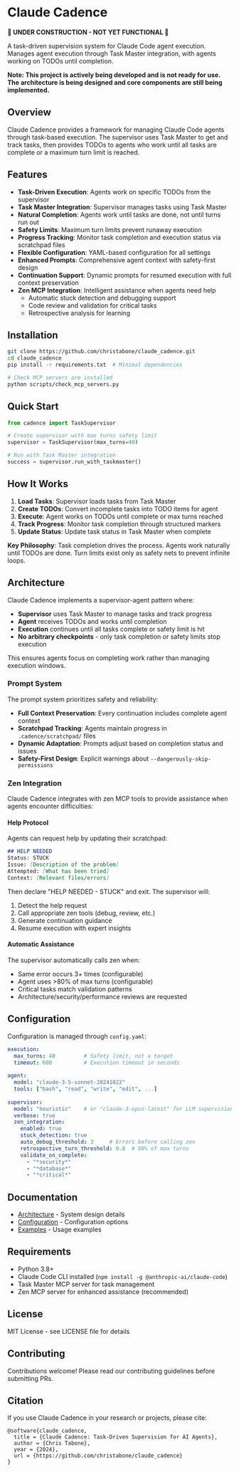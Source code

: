 # Claude Cadence

**🚧 UNDER CONSTRUCTION - NOT YET FUNCTIONAL 🚧**

A task-driven supervision system for Claude Code agent execution. Manages agent execution through Task Master integration, with agents working on TODOs until completion.

**Note: This project is actively being developed and is not ready for use. The architecture is being designed and core components are still being implemented.**

## Overview

Claude Cadence provides a framework for managing Claude Code agents through task-based execution. The supervisor uses Task Master to get and track tasks, then provides TODOs to agents who work until all tasks are complete or a maximum turn limit is reached.

## Features

- **Task-Driven Execution**: Agents work on specific TODOs from the supervisor
- **Task Master Integration**: Supervisor manages tasks using Task Master
- **Natural Completion**: Agents work until tasks are done, not until turns run out
- **Safety Limits**: Maximum turn limits prevent runaway execution
- **Progress Tracking**: Monitor task completion and execution status via scratchpad files
- **Flexible Configuration**: YAML-based configuration for all settings
- **Enhanced Prompts**: Comprehensive agent context with safety-first design
- **Continuation Support**: Dynamic prompts for resumed execution with full context preservation
- **Zen MCP Integration**: Intelligent assistance when agents need help
  - Automatic stuck detection and debugging support
  - Code review and validation for critical tasks
  - Retrospective analysis for learning

## Installation

```bash
git clone https://github.com/christabone/claude_cadence.git
cd claude_cadence
pip install -r requirements.txt  # Minimal dependencies

# Check MCP servers are installed
python scripts/check_mcp_servers.py
```

## Quick Start

```python
from cadence import TaskSupervisor

# Create supervisor with max turns safety limit
supervisor = TaskSupervisor(max_turns=40)

# Run with Task Master integration
success = supervisor.run_with_taskmaster()
```

## How It Works

1. **Load Tasks**: Supervisor loads tasks from Task Master
2. **Create TODOs**: Convert incomplete tasks into TODO items for agent
3. **Execute**: Agent works on TODOs until complete or max turns reached
4. **Track Progress**: Monitor task completion through structured markers
5. **Update Status**: Update task status in Task Master when complete

**Key Philosophy**: Task completion drives the process. Agents work naturally until TODOs are done. Turn limits exist only as safety nets to prevent infinite loops.

## Architecture

Claude Cadence implements a supervisor-agent pattern where:

- **Supervisor** uses Task Master to manage tasks and track progress
- **Agent** receives TODOs and works until completion
- **Execution** continues until all tasks complete or safety limit is hit
- **No arbitrary checkpoints** - only task completion or safety limits stop execution

This ensures agents focus on completing work rather than managing execution windows.

### Prompt System

The prompt system prioritizes safety and reliability:

- **Full Context Preservation**: Every continuation includes complete agent context
- **Scratchpad Tracking**: Agents maintain progress in `.cadence/scratchpad/` files
- **Dynamic Adaptation**: Prompts adjust based on completion status and issues
- **Safety-First Design**: Explicit warnings about `--dangerously-skip-permissions`

### Zen Integration

Claude Cadence integrates with zen MCP tools to provide assistance when agents encounter difficulties:

#### Help Protocol
Agents can request help by updating their scratchpad:
```markdown
## HELP NEEDED
Status: STUCK
Issue: [Description of the problem]
Attempted: [What has been tried]
Context: [Relevant files/errors]
```

Then declare "HELP NEEDED - STUCK" and exit. The supervisor will:
1. Detect the help request
2. Call appropriate zen tools (debug, review, etc.)
3. Generate continuation guidance
4. Resume execution with expert insights

#### Automatic Assistance
The supervisor automatically calls zen when:
- Same error occurs 3+ times (configurable)
- Agent uses >80% of max turns (configurable)
- Critical tasks match validation patterns
- Architecture/security/performance reviews are requested

## Configuration

Configuration is managed through `config.yaml`:

```yaml
execution:
  max_turns: 40         # Safety limit, not a target
  timeout: 600          # Execution timeout in seconds
  
agent:
  model: "claude-3-5-sonnet-20241022"
  tools: ["bash", "read", "write", "edit", ...]
  
supervisor:
  model: "heuristic"    # or "claude-3-opus-latest" for LLM supervision
  verbose: true
  zen_integration:
    enabled: true
    stuck_detection: true
    auto_debug_threshold: 3     # Errors before calling zen
    retrospective_turn_threshold: 0.8  # 80% of max turns
    validate_on_complete:
      - "*security*"
      - "*database*"
      - "*critical*"
```

## Documentation

- [Architecture](docs/architecture.md) - System design details
- [Configuration](docs/configuration.md) - Configuration options
- [Examples](examples/) - Usage examples

## Requirements

- Python 3.8+
- Claude Code CLI installed (`npm install -g @anthropic-ai/claude-code`)
- Task Master MCP server for task management
- Zen MCP server for enhanced assistance (recommended)

## License

MIT License - see LICENSE file for details

## Contributing

Contributions welcome! Please read our contributing guidelines before submitting PRs.

## Citation

If you use Claude Cadence in your research or projects, please cite:

```
@software{claude_cadence,
  title = {Claude Cadence: Task-Driven Supervision for AI Agents},
  author = {Chris Tabone},
  year = {2024},
  url = {https://github.com/christabone/claude_cadence}
}
```